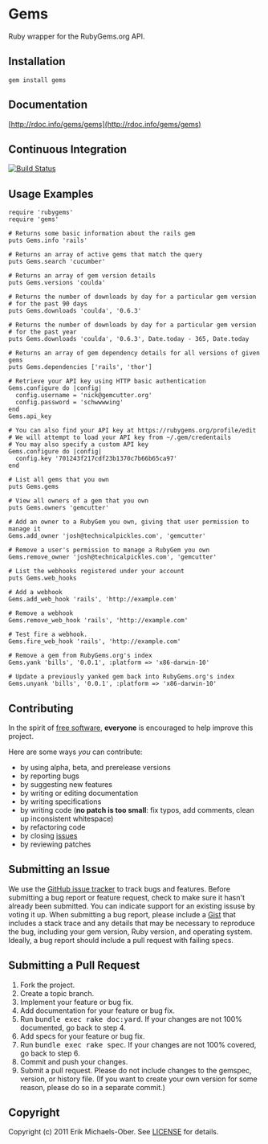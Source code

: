 Gems
====
Ruby wrapper for the RubyGems.org API.

Installation
------------
    gem install gems

Documentation
-------------
[http://rdoc.info/gems/gems](http://rdoc.info/gems/gems)

Continuous Integration
----------------------
[![Build Status](http://travis-ci.org/sferik/gems.png)](http://travis-ci.org/sferik/gems)

Usage Examples
--------------
    require 'rubygems'
    require 'gems'

    # Returns some basic information about the rails gem
    puts Gems.info 'rails'

    # Returns an array of active gems that match the query
    puts Gems.search 'cucumber'

    # Returns an array of gem version details
    puts Gems.versions 'coulda'

    # Returns the number of downloads by day for a particular gem version
    # for the past 90 days
    puts Gems.downloads 'coulda', '0.6.3'

    # Returns the number of downloads by day for a particular gem version
    # for the past year
    puts Gems.downloads 'coulda', '0.6.3', Date.today - 365, Date.today

    # Returns an array of gem dependency details for all versions of given gems
    puts Gems.dependencies ['rails', 'thor']

    # Retrieve your API key using HTTP basic authentication
    Gems.configure do |config|
      config.username = 'nick@gemcutter.org'
      config.password = 'schwwwwing'
    end
    Gems.api_key

    # You can also find your API key at https://rubygems.org/profile/edit
    # We will attempt to load your API key from ~/.gem/credentails
    # You may also specify a custom API key
    Gems.configure do |config|
      config.key '701243f217cdf23b1370c7b66b65ca97'
    end

    # List all gems that you own
    puts Gems.gems

    # View all owners of a gem that you own
    puts Gems.owners 'gemcutter'

    # Add an owner to a RubyGem you own, giving that user permission to manage it
    Gems.add_owner 'josh@technicalpickles.com', 'gemcutter'

    # Remove a user's permission to manage a RubyGem you own
    Gems.remove_owner 'josh@technicalpickles.com', 'gemcutter'

    # List the webhooks registered under your account
    puts Gems.web_hooks

    # Add a webhook
    Gems.add_web_hook 'rails', 'http://example.com'

    # Remove a webhook
    Gems.remove_web_hook 'rails', 'http://example.com'

    # Test fire a webhook.
    Gems.fire_web_hook 'rails', 'http://example.com'

    # Remove a gem from RubyGems.org's index
    Gems.yank 'bills', '0.0.1', :platform => 'x86-darwin-10'

    # Update a previously yanked gem back into RubyGems.org's index
    Gems.unyank 'bills', '0.0.1', :platform => 'x86-darwin-10'

Contributing
------------
In the spirit of [free software](http://www.fsf.org/licensing/essays/free-sw.html), **everyone** is encouraged to help improve this project.

Here are some ways *you* can contribute:

* by using alpha, beta, and prerelease versions
* by reporting bugs
* by suggesting new features
* by writing or editing documentation
* by writing specifications
* by writing code (**no patch is too small**: fix typos, add comments, clean up inconsistent whitespace)
* by refactoring code
* by closing [issues](https://github.com/sferik/gems/issues)
* by reviewing patches

Submitting an Issue
-------------------
We use the [GitHub issue tracker](https://github.com/sferik/gems/issues) to track bugs and
features. Before submitting a bug report or feature request, check to make sure it hasn't already
been submitted. You can indicate support for an existing issuse by voting it up. When submitting a
bug report, please include a [Gist](https://gist.github.com/) that includes a stack trace and any
details that may be necessary to reproduce the bug, including your gem version, Ruby version, and
operating system. Ideally, a bug report should include a pull request with failing specs.

Submitting a Pull Request
-------------------------
1. Fork the project.
2. Create a topic branch.
3. Implement your feature or bug fix.
4. Add documentation for your feature or bug fix.
5. Run <tt>bundle exec rake doc:yard</tt>. If your changes are not 100% documented, go back to step 4.
6. Add specs for your feature or bug fix.
7. Run <tt>bundle exec rake spec</tt>. If your changes are not 100% covered, go back to step 6.
8. Commit and push your changes.
9. Submit a pull request. Please do not include changes to the gemspec, version, or history file. (If you want to create your own version for some reason, please do so in a separate commit.)

Copyright
---------
Copyright (c) 2011 Erik Michaels-Ober.
See [LICENSE](https://github.com/sferik/gems/blob/master/LICENSE.md) for details.
